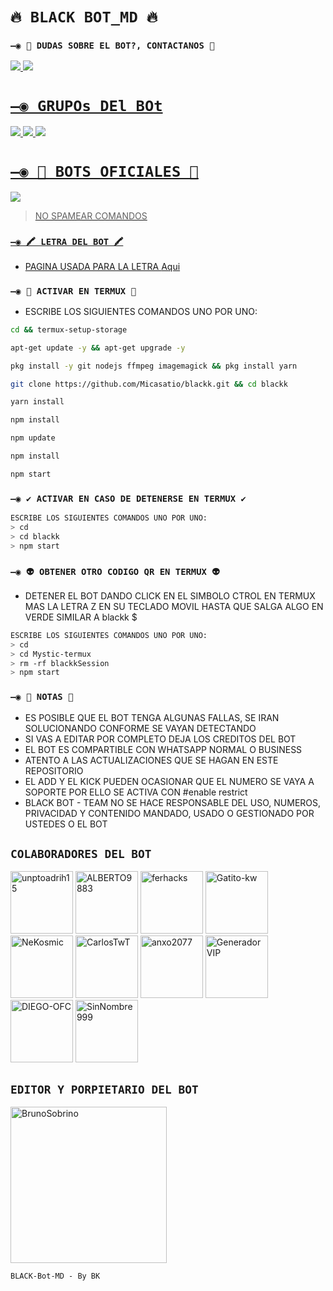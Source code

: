 # `🔥 BLACK BOT_MD 🔥`

### `—◉ 👑 DUDAS SOBRE EL BOT?, CONTACTANOS 👑`
<a href="http://wa.me/595983186566" target="blank"><img src="https://img.shields.io/badge/CREADOR-25D366?style=for-the-badge&logo=whatsapp&logoColor=white" />
<a href="http://wa.me/5219992095479" target="blank"><img src="https://img.shields.io/badge/BRUNO SOBRINO 🥵-25D366?style=for-the-badge&logo=whatsapp&logoColor=white" />

# `—◉ GRUPOs DEl BOt`
<a href="https://chat.whatsapp.com/K24yEXY9okI03gcFkW0u1D" target="blank"><img src="https://img.shields.io/badge/Grupo 1-25D366?style=for-the-badge&logo=tinder&logoColor=white" />
</a>
<a href="https://chat.whatsapp.com/CBoAGmEFcCy44xIoWBSgzJ" target="blank"><img src="https://img.shields.io/badge/Grupo 2-25D366?style=for-the-badge&logo=tinder&logoColor=white" />
<a href="https://chat.whatsapp.com/EJAs18qwQkg3x2zujNkUE4" target="blank"><img src="https://img.shields.io/badge/Grupo 3-25D366?style=for-the-badge&logo=tinder&logoColor=white" />

# `—◉ 🤖 BOTS OFICIALES 🤖`

<a href="https://api.whatsapp.com/send/?phone=595983186566&text&type=phone_number&app_absent=0" target="blank"><img src="https://img.shields.io/badge/BOT-OFICIAL.1-25D366?style=for-the-badge&logo=whatsapp&logoColor=white" />

 > NO SPAMEAR COMANDOS



### `—◉ 🖍 LETRA DEL BOT 🖍`
- PAGINA USADA PARA LA LETRA [Aqui](https://smiley.cool/es/weirdmaker.php)


### `—◉ 👾 ACTIVAR EN TERMUX 👾` 
- ESCRIBE LOS SIGUIENTES COMANDOS UNO POR UNO:
```bash
cd && termux-setup-storage
```

```bash
apt-get update -y && apt-get upgrade -y
```

```bash
pkg install -y git nodejs ffmpeg imagemagick && pkg install yarn
```

```bash
git clone https://github.com/Micasatio/blackk.git && cd blackk
```

```bash
yarn install
```

```bash
npm install
```

```bash
npm update
```

```bash
npm install
```

```bash
npm start
```

### `—◉ ✔️ ACTIVAR EN CASO DE DETENERSE EN TERMUX ✔️`
```bash
ESCRIBE LOS SIGUIENTES COMANDOS UNO POR UNO:
> cd 
> cd blackk
> npm start
```

### `—◉ 👽 OBTENER OTRO CODIGO QR EN TERMUX 👽`
- DETENER EL BOT DANDO CLICK EN EL SIMBOLO CTROL EN TERMUX MAS LA LETRA Z EN SU TECLADO MOVIL HASTA QUE SALGA ALGO EN VERDE SIMILAR A blackk $  
```bash
ESCRIBE LOS SIGUIENTES COMANDOS UNO POR UNO:
> cd 
> cd Mystic-termux
> rm -rf blackkSession
> npm start
```


### `—◉ 📝 NOTAS 📝`
- ES POSIBLE QUE EL BOT TENGA ALGUNAS FALLAS, SE IRAN SOLUCIONANDO CONFORME SE VAYAN DETECTANDO
- SI VAS A EDITAR POR COMPLETO DEJA LOS CREDITOS DEL BOT 
- EL BOT ES COMPARTIBLE CON WHATSAPP NORMAL O BUSINESS
- ATENTO A LAS ACTUALIZACIONES QUE SE HAGAN EN ESTE REPOSITORIO
- EL ADD Y EL KICK PUEDEN OCASIONAR QUE EL NUMERO SE VAYA A SOPORTE POR ELLO SE ACTIVA CON #enable restrict 
- BLACK BOT - TEAM NO SE HACE RESPONSABLE DEL USO, NUMEROS, PRIVACIDAD Y CONTENIDO MANDADO, USADO O GESTIONADO POR USTEDES O EL BOT

## `COLABORADORES DEL BOT` 
<a href="https://github.com/unptoadrih15"><img src="https://github.com/unptoadrih15.png" width="100" height="100" alt="unptoadrih15"/></a>
<a href="https://github.com/ALBERTO9883"><img src="https://github.com/ALBERTO9883.png" width="100" height="100" alt="ALBERTO9883"/></a>
<a href="https://github.com/ferhacks"><img src="https://github.com/ferhacks.png" width="100" height="100" alt="ferhacks"/></a>
<a href="https://github.com/Gatito-kw"><img src="https://github.com/Gatito-kw.png" width="100" height="100" alt="Gatito-kw"/></a>
<a href="https://github.com/Agromos0"><img src="https://github.com/Agromos0.png" width="100" height="100" alt="NeKosmic"/></a>
<a href="https://github.com/CarlosTwT"><img src="https://github.com/CarlosTwT.png" width="100" height="100" alt="CarlosTwT"/></a>
<a href="https://github.com/anxo2077"><img src="https://github.com/anxo2077.png" width="100" height="100" alt="anxo2077"/></a>
<a href="https://github.com/GeneradorVIP"><img src="https://github.com/GeneradorVIP.png" width="100" height="100" alt="GeneradorVIP"/></a>
<a href="https://github.com/DIEGO-OFC"><img src="https://github.com/DIEGO-OFC.png" width="100" height="100" alt="DIEGO-OFC"/></a>
<a href="https://github.com/SinNombre999"><img src="https://github.com/SinNombre999.png" width="100" height="100" alt="SinNombre999"/></a>

## `EDITOR Y PORPIETARIO DEL BOT` 
<a href="https://github.com/Micasatio"><img src="https://github.com/Micasatio.png" width="250" height="250" alt="BrunoSobrino"/></a>
  
`BLACK-Bot-MD - By BK`
